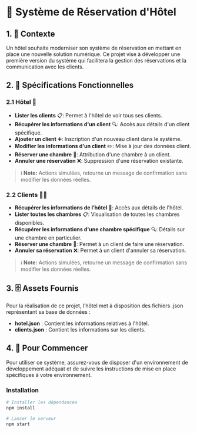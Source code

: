 # 🏨 Système de Réservation d'Hôtel

## 1. 📌 Contexte

Un hôtel souhaite moderniser son système de réservation en mettant en place une nouvelle solution numérique. Ce projet vise à développer une première version du système qui facilitera la gestion des réservations et la communication avec les clients.

## 2. 📑 Spécifications Fonctionnelles

### 2.1 Hôtel 🏢

- **Lister les clients** 📋: Permet à l'hôtel de voir tous ses clients.
- **Récupérer les informations d'un client** 🔍: Accès aux détails d'un client spécifique.
- **Ajouter un client** ➕: Inscription d'un nouveau client dans le système.
- **Modifier les informations d'un client** ✏️: Mise à jour des données client.
- **Réserver une chambre** 🛌: Attribution d'une chambre à un client.
- **Annuler une réservation** ❌: Suppression d'une réservation existante.

> ℹ️ **Note:** Actions simulées, retourne un message de confirmation sans modifier les données réelles.

### 2.2 Clients 🧑‍💼

- **Récupérer les informations de l’hôtel** 🏨: Accès aux détails de l'hôtel.
- **Lister toutes les chambres** 📋: Visualisation de toutes les chambres disponibles.
- **Récupérer les informations d'une chambre spécifique** 🔍: Détails sur une chambre en particulier.
- **Réserver une chambre** 🛌: Permet à un client de faire une réservation.
- **Annuler sa réservation** ❌: Permet à un client d'annuler sa réservation.

> ℹ️ **Note:** Actions simulées, retourne un message de confirmation sans modifier les données réelles.

## 3. 🗄 Assets Fournis

Pour la réalisation de ce projet, l’hôtel met à disposition des fichiers .json représentant sa base de données :

- **hotel.json** : Contient les informations relatives à l'hôtel.
- **clients.json** : Contient les informations sur les clients.

## 4. 🚀 Pour Commencer

Pour utiliser ce système, assurez-vous de disposer d'un environnement de développement adéquat et de suivre les instructions de mise en place spécifiques à votre environnement.

### Installation

```bash
# Installer les dépendances
npm install

# Lancer le serveur
npm start
